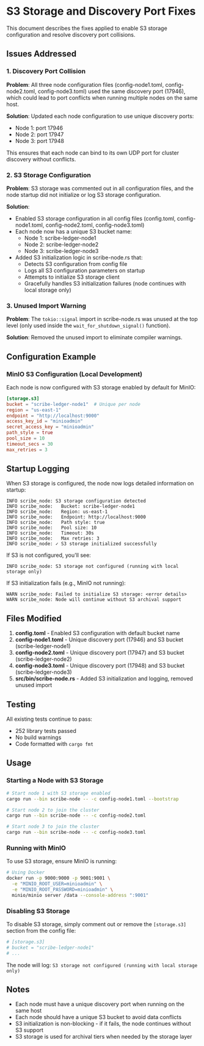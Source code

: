 # S3 Storage and Discovery Port Fixes

This document describes the fixes applied to enable S3 storage configuration and resolve discovery port collisions.

## Issues Addressed

### 1. Discovery Port Collision
**Problem**: All three node configuration files (config-node1.toml, config-node2.toml, config-node3.toml) used the same discovery port (17946), which could lead to port conflicts when running multiple nodes on the same host.

**Solution**: Updated each node configuration to use unique discovery ports:
- Node 1: port 17946
- Node 2: port 17947  
- Node 3: port 17948

This ensures that each node can bind to its own UDP port for cluster discovery without conflicts.

### 2. S3 Storage Configuration
**Problem**: S3 storage was commented out in all configuration files, and the node startup did not initialize or log S3 storage configuration.

**Solution**: 
- Enabled S3 storage configuration in all config files (config.toml, config-node1.toml, config-node2.toml, config-node3.toml)
- Each node now has a unique S3 bucket name:
  - Node 1: scribe-ledger-node1
  - Node 2: scribe-ledger-node2
  - Node 3: scribe-ledger-node3
- Added S3 initialization logic in scribe-node.rs that:
  - Detects S3 configuration from config file
  - Logs all S3 configuration parameters on startup
  - Attempts to initialize S3 storage client
  - Gracefully handles S3 initialization failures (node continues with local storage only)

### 3. Unused Import Warning
**Problem**: The `tokio::signal` import in scribe-node.rs was unused at the top level (only used inside the `wait_for_shutdown_signal()` function).

**Solution**: Removed the unused import to eliminate compiler warnings.

## Configuration Example

### MinIO S3 Configuration (Local Development)

Each node is now configured with S3 storage enabled by default for MinIO:

```toml
[storage.s3]
bucket = "scribe-ledger-node1"  # Unique per node
region = "us-east-1"
endpoint = "http://localhost:9000"
access_key_id = "minioadmin"
secret_access_key = "minioadmin"
path_style = true
pool_size = 10
timeout_secs = 30
max_retries = 3
```

## Startup Logging

When S3 storage is configured, the node now logs detailed information on startup:

```
INFO scribe_node: S3 storage configuration detected
INFO scribe_node:   Bucket: scribe-ledger-node1
INFO scribe_node:   Region: us-east-1
INFO scribe_node:   Endpoint: http://localhost:9000
INFO scribe_node:   Path style: true
INFO scribe_node:   Pool size: 10
INFO scribe_node:   Timeout: 30s
INFO scribe_node:   Max retries: 3
INFO scribe_node: ✓ S3 storage initialized successfully
```

If S3 is not configured, you'll see:
```
INFO scribe_node: S3 storage not configured (running with local storage only)
```

If S3 initialization fails (e.g., MinIO not running):
```
WARN scribe_node: Failed to initialize S3 storage: <error details>
WARN scribe_node: Node will continue without S3 archival support
```

## Files Modified

1. **config.toml** - Enabled S3 configuration with default bucket name
2. **config-node1.toml** - Unique discovery port (17946) and S3 bucket (scribe-ledger-node1)
3. **config-node2.toml** - Unique discovery port (17947) and S3 bucket (scribe-ledger-node2)
4. **config-node3.toml** - Unique discovery port (17948) and S3 bucket (scribe-ledger-node3)
5. **src/bin/scribe-node.rs** - Added S3 initialization and logging, removed unused import

## Testing

All existing tests continue to pass:
- 252 library tests passed
- No build warnings
- Code formatted with `cargo fmt`

## Usage

### Starting a Node with S3 Storage

```bash
# Start node 1 with S3 storage enabled
cargo run --bin scribe-node -- -c config-node1.toml --bootstrap

# Start node 2 to join the cluster
cargo run --bin scribe-node -- -c config-node2.toml

# Start node 3 to join the cluster  
cargo run --bin scribe-node -- -c config-node3.toml
```

### Running with MinIO

To use S3 storage, ensure MinIO is running:

```bash
# Using Docker
docker run -p 9000:9000 -p 9001:9001 \
  -e "MINIO_ROOT_USER=minioadmin" \
  -e "MINIO_ROOT_PASSWORD=minioadmin" \
  minio/minio server /data --console-address ":9001"
```

### Disabling S3 Storage

To disable S3 storage, simply comment out or remove the `[storage.s3]` section from the config file:

```toml
# [storage.s3]
# bucket = "scribe-ledger-node1"
# ...
```

The node will log: `S3 storage not configured (running with local storage only)`

## Notes

- Each node must have a unique discovery port when running on the same host
- Each node should have a unique S3 bucket to avoid data conflicts
- S3 initialization is non-blocking - if it fails, the node continues without S3 support
- S3 storage is used for archival tiers when needed by the storage layer
